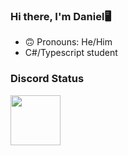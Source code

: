 ### Hi there, I'm Daniel🖥

- 🙃 Pronouns: He/Him
- C#/Typescript student

### Discord Status
<a href="https://discord.com/users/829610319932293150">
  <img height="80px" src="https://discord.c99.nl/widget/theme-2/829610319932293150.png" />
</a>
